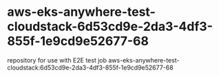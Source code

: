 # aws-eks-anywhere-test-cloudstack-6d53cd9e-2da3-4df3-855f-1e9cd9e52677-68
repository for use with E2E test job aws-eks-anywhere-test-cloudstack:6d53cd9e-2da3-4df3-855f-1e9cd9e52677-68
